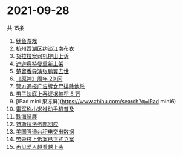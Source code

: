# 2021-09-28
  共 15条

  <!-- BEGIN -->
  <!-- 最后更新时间:Tue Sep 28 2021 17:15:11 GMT+0000 (Coordinated Universal Time) -->
  1. [鱿鱼游戏](https://www.zhihu.com/search?q=鱿鱼游戏)
1. [杭州西湖区约谈江南布衣](https://www.zhihu.com/search?q=江南布衣)
1. [货拉拉案司机提出上诉](https://www.zhihu.com/search?q=货拉拉)
1. [迪迦奥特曼重新上架](https://www.zhihu.com/search?q=迪迦奥特曼)
1. [楚留香导演张鹏翼去世](https://www.zhihu.com/search?q=张鹏翼)
1. [《原神》周年 20 问](https://www.zhihu.com/search?q=原神)
1. [警方通报广告牌女尸排除他杀](https://www.zhihu.com/search?q=广告牌)
1. [男子法庭上吞证据被罚 5 万](https://www.zhihu.com/search?q=吞证据)
1. [iPad mini 果冻屏](https://www.zhihu.com/search?q=iPad mini6)
1. [雷军称小米推动手机普及](https://www.zhihu.com/search?q=雷军小米)
1. [珠海航展](https://www.zhihu.com/search?q=珠海航展)
1. [特斯拉法务部回应](https://www.zhihu.com/search?q=特斯拉)
1. [美国强迫台积电交出数据](https://www.zhihu.com/search?q=台积电)
1. [劳荣枝上诉案已正式立案](https://www.zhihu.com/search?q=劳荣枝)
1. [再见爱人越看越上头](https://www.zhihu.com/search?q=再见爱人)
  <!-- END -->
  